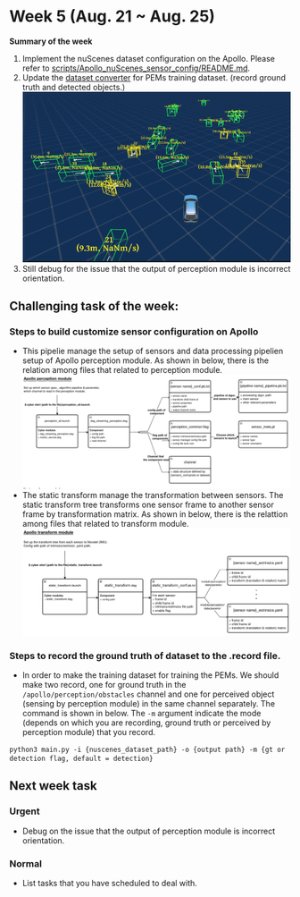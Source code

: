 
# Week 5 (Aug. 21 ~ Aug. 25)
**Summary of the week**  
1. Implement the nuScenes dataset configuration on the Apollo. Please refer to [scripts/Apollo_nuScenes_sensor_config/README.md](../../scripts/Apollo_nuScenes_sensor_config/README.md).
2. Update the [dataset converter](../../scripts/nuscenes_converter/dataset_converter.py) for PEMs training dataset. (record ground truth and detected objects.) ![](../images/gt_bbox.png)
3. Still debug for the issue that the output of perception module is incorrect orientation.
## Challenging task of the week:
### Steps to build customize sensor configuration on Apollo 
- This pipelie manage the setup of sensors and data processing pipelien setup of Apollo perception module. As shown in below, there is the relation among files that related to perception module. 
![](../images/pipeline_perception_module.png)
- The static transform manage the transformation between sensors. The static transform tree transforms one sensor frame to another sensor frame by transformation matrix. As shown in below, there is the relattion among files that related to transform module.
![](../images/pipeline_transform.png)
### Steps to record the ground truth of dataset to the .record file. 
- In order to make the training dataset for training the PEMs. We should make two record, one for ground truth in the `/apollo/perception/obstacles` channel and one for perceived object (sensing by perception module) in the same channel separately. The command is shown in below. The `-m` argument indicate the mode (depends on which you are recording, ground truth or perceived by perception module) that you record. 
```
python3 main.py -i {nuscenes_dataset_path} -o {output path} -m {gt or detection flag, default = detection} 
```
## Next week task
### Urgent
- Debug on the issue that the output of perception module is incorrect orientation.
### Normal
- List tasks that you have scheduled to deal with.